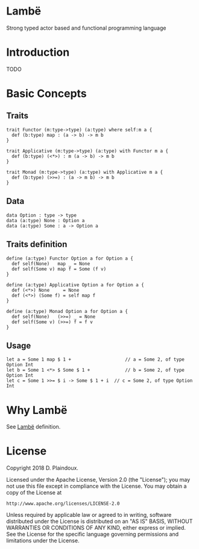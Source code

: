 # Lambë 

Strong typed actor based and functional programming language

# Introduction

TODO

# Basic Concepts

## Traits

``` 
trait Functor (m:type->type) (a:type) where self:m a {
  def (b:type) map : (a -> b) -> m b
}

trait Applicative (m:type->type) (a:type) with Functor m a {
  def (b:type) (<*>) : m (a -> b) -> m b
}

trait Monad (m:type->type) (a:type) with Applicative m a {
  def (b:type) (>>=) : (a -> m b) -> m b
}
```

## Data

```
data Option : type -> type
data (a:type) None : Option a
data (a:type) Some : a -> Option a
```

## Traits definition

```
define (a:type) Functor Option a for Option a {
  def self(None)   map _ = None
  def self(Some v) map f = Some (f v)
}

define (a:type) Applicative Option a for Option a {
  def (<*>) None     = None
  def (<*>) (Some f) = self map f
}

define (a:type) Monad Option a for Option a {
  def self(None)   (>>=) _ = None
  def self(Some v) (>>=) f = f v
}
```

## Usage

```
let a = Some 1 map $ 1 +                    // a = Some 2, of type Option Int 
let b = Some 1 <*> $ Some $ 1 +             // b = Some 2, of type Option Int 
let c = Some 1 >>= $ i -> Some $ 1 + i  // c = Some 2, of type Option Int 
```

# Why Lambë

See [Lambë](http://tolkiengateway.net/wiki/Lambë) definition.

# License

Copyright 2018 D. Plaindoux.

Licensed under the Apache License, Version 2.0 (the "License");
you may not use this file except in compliance with the License.
You may obtain a copy of the License at

    http://www.apache.org/licenses/LICENSE-2.0

Unless required by applicable law or agreed to in writing, software
distributed under the License is distributed on an "AS IS" BASIS,
WITHOUT WARRANTIES OR CONDITIONS OF ANY KIND, either express or implied.
See the License for the specific language governing permissions and
limitations under the License.
